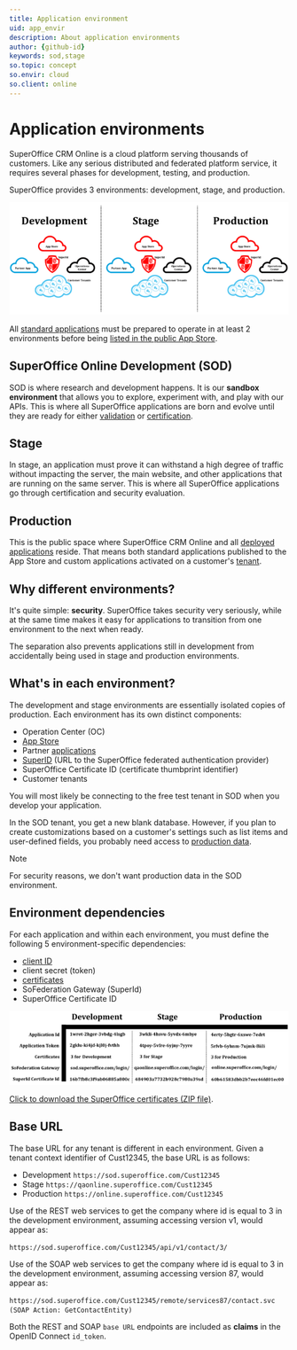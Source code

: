 ```yaml
---
title: Application environment
uid: app_envir
description: About application environments
author: {github-id}
keywords: sod,stage
so.topic: concept
so.envir: cloud
so.client: online
---
```


# Application environments

SuperOffice CRM Online is a cloud platform serving thousands of customers. Like any serious distributed and federated platform service, it requires several phases for development, testing, and production.

SuperOffice provides 3 environments: development, stage, and production.

![x -screenshot][img1]

All [standard applications][1] must be prepared to operate in at least 2 environments before being [listed in the public App Store][2].

## SuperOffice Online Development (SOD)

SOD is where research and development happens. It is our **sandbox environment** that allows you to explore, experiment with, and play with our APIs. This is where all SuperOffice applications are born and evolve until they are ready for either [validation][3] or [certification][4].

## Stage

In stage, an application must prove it can withstand a high degree of traffic without impacting the server, the main website, and other applications that are running on the same server. This is where all SuperOffice applications go through certification and security evaluation.

## Production

This is the public space where SuperOffice CRM Online and all [deployed applications][5] reside. That means both standard applications published to the App Store and custom applications activated on a customer's [tenant][10].

## Why different environments?

It's quite simple: **security**. SuperOffice takes security very seriously, while at the same time makes it easy for applications to transition from one environment to the next when ready.

The separation also prevents applications still in development from accidentally being used in stage and production environments.

## What's in each environment?

The development and stage environments are essentially isolated copies of production. Each environment has its own distinct components:

* Operation Center (OC)
* [App Store][7]
* Partner [applications][8]
* [SuperID][9] (URL to the SuperOffice federated authentication provider)
* SuperOffice Certificate ID (certificate thumbprint identifier)
* Customer tenants

You will most likely be connecting to the free test tenant in SOD when you develop your application.

In the SOD tenant, you get a new blank database. However, if you plan to create customizations based on a customer's settings such as list items and user-defined fields, you probably need access to [production data][12].

> [!NOTE]
> For security reasons, we don't want production data in the SOD environment.

## Environment dependencies

For each application and within each environment, you must define the following 5 environment-specific dependencies:

* [client ID][10]
* client secret (token)
* [certificates][11]
* SoFederation Gateway (SuperId)
* SuperOffice Certificate ID

![x -screenshot][img2]

<a href="../../../../data-access/docs/assets/downloads/superofficeonlinecertificates.zip" download>Click to download the SuperOffice certificates (ZIP file)</a>.

## Base URL

The base URL for any tenant is different in each environment. Given a tenant context identifier of Cust12345, the base URL is as follows:

* Development `https://sod.superoffice.com/Cust12345`
* Stage `https://qaonline.superoffice.com/Cust12345`
* Production `https://online.superoffice.com/Cust12345`

Use of the REST web services to get the company where id is equal to 3 in the development environment, assuming accessing version v1, would appear as:

`https://sod.superoffice.com/Cust12345/api/v1/contact/3/`

Use of the SOAP web services to get the company where id is equal to 3 in the development environment, assuming accessing version 87, would appear as:

`https://sod.superoffice.com/Cust12345/remote/services87/contact.svc (SOAP Action: GetContactEntity)`

Both the REST and SOAP `base URL` endpoints are included as **claims** in the OpenID Connect `id_token`.

<!-- Referenced links -->
[1]: ../standard.md
[2]: ../publish/get-listed.md
[3]: ../activate/index.md
[4]: ../certification/index.md
[5]: index.md
[7]: ../app-store.md
[8]: ../overview.md
[9]: ../../identity-management/federated-auth.md
[10]: ../terminology.md
[11]: ../../../../data-access/docs/authentication/online/certificates/index.md
[12]: ../../online/test-environment/index.md
<!-- Referenced images -->
[img1]: media/online-environments-sidebyside-650.png
[img2]: media/online-environments-settings-sidebyside2-650.png
